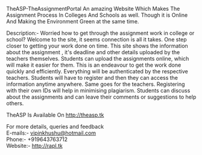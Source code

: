 ﻿TheASP-TheAssignmentPortal
An amazing Website Which Makes The Assignment Process In Colleges And Schools as well. Though it is Online And Making the Environment Green at the same time.

[logo]: http://theasp.tk/images/logo.png "TheASP Logo"

Description:- 
Worried how to get through the assignment work in college or school? Welcome to the site, it seems connection is all it takes. One step closer to getting your work done on time. This site shows the information about the assignment , it's deadline and other details uploaded by the teachers themselves. Students can upload the assignments online, which will make it easier for them. This is an endeavour to get the work done quickly and efficiently. Everything will be authenticated by the respective teachers. Students will have to register and then they can access the information anytime anywhere. Same goes for the teachers. Registering with their own IDs will help in minimising plagiarism. Students can discuss about the assignments and can leave their comments or suggestions to help others.

TheASP Is Available On http://theasp.tk

For more details, queries and feedback <br/>
E-mails:- vipinkhushu@hotmail.com <br/>
Phone:- +919643763712 <br/>
Website:- http://rapl.tk <br/>
